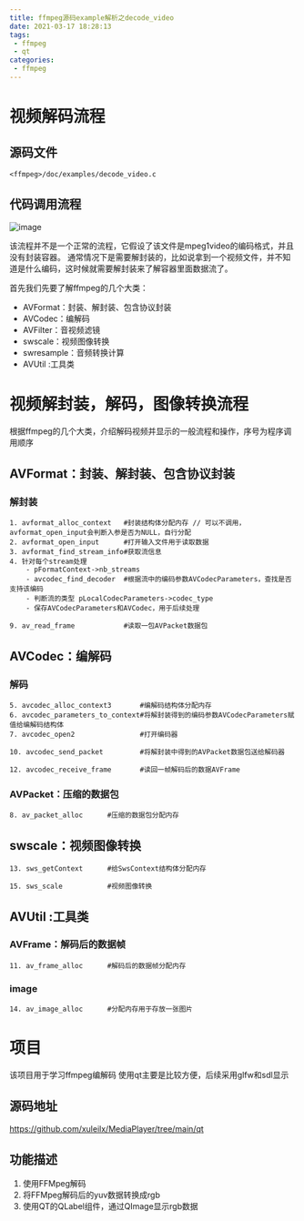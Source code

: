 ```yaml
---
title: ffmpeg源码example解析之decode_video
date: 2021-03-17 18:28:13
tags:
 - ffmpeg
 - qt
categories:
 - ffmpeg
---
```

# 视频解码流程
## 源码文件
`<ffmpeg>/doc/examples/decode_video.c`
## 代码调用流程
![image](https://xuleilx.github.io/images/decode_video.png)

该流程并不是一个正常的流程，它假设了该文件是mpeg1video的编码格式，并且没有封装容器。
通常情况下是需要解封装的，比如说拿到一个视频文件，并不知道是什么编码，这时候就需要解封装来了解容器里面数据流了。

首先我们先要了解ffmpeg的几个大类：
- AVFormat：封装、解封装、包含协议封装
- AVCodec：编解码
- AVFilter：音视频滤镜
- swscale：视频图像转换
- swresample：音频转换计算
- AVUtil :工具类

# 视频解封装，解码，图像转换流程
根据ffmpeg的几个大类，介绍解码视频并显示的一般流程和操作，序号为程序调用顺序
## AVFormat：封装、解封装、包含协议封装
### 解封装
```shell
1. avformat_alloc_context 	#封装结构体分配内存 // 可以不调用，avformat_open_input会判断入参是否为NULL，自行分配
2. avformat_open_input     	#打开输入文件用于读取数据
3. avformat_find_stream_info#获取流信息
4. 针对每个stream处理
    - pFormatContext->nb_streams
    - avcodec_find_decoder 	#根据流中的编码参数AVCodecParameters，查找是否支持该编码
    - 判断流的类型 pLocalCodecParameters->codec_type
    - 保存AVCodecParameters和AVCodec，用于后续处理
    
9. av_read_frame			#读取一包AVPacket数据包
```
## AVCodec：编解码
### 解码
```shell
5. avcodec_alloc_context3 		#编解码结构体分配内存
6. avcodec_parameters_to_context#将解封装得到的编码参数AVCodecParameters赋值给编解码结构体
7. avcodec_open2 				#打开编码器

10. avcodec_send_packet 		#将解封装中得到的AVPacket数据包送给解码器

12. avcodec_receive_frame 		#读回一帧解码后的数据AVFrame
```
### AVPacket：压缩的数据包
```shell
8. av_packet_alloc 		#压缩的数据包分配内存
```
## swscale：视频图像转换
```shell
13. sws_getContext 		#给SwsContext结构体分配内存

15. sws_scale 			#视频图像转换
```
## AVUtil :工具类

### AVFrame：解码后的数据帧
```shell
11. av_frame_alloc 		#解码后的数据帧分配内存
```
### image
```shell
14. av_image_alloc 		#分配内存用于存放一张图片
```
# 项目
该项目用于学习ffmpeg编解码
使用qt主要是比较方便，后续采用glfw和sdl显示

## 源码地址
https://github.com/xuleilx/MediaPlayer/tree/main/qt

## 功能描述
1. 使用FFMpeg解码
2. 将FFMpeg解码后的yuv数据转换成rgb
3. 使用QT的QLabel组件，通过QImage显示rgb数据
